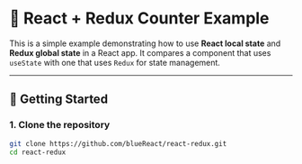 # 🧠 React + Redux Counter Example

This is a simple example demonstrating how to use **React local state** and **Redux global state** in a React app. It compares a component that uses `useState` with one that uses `Redux` for state management.

---

## 🚀 Getting Started

### 1. Clone the repository

```bash
git clone https://github.com/blueReact/react-redux.git
cd react-redux
